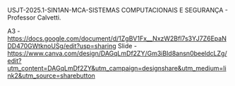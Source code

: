 USJT-2025.1-SIN1AN-MCA-SISTEMAS COMPUTACIONAIS E SEGURANÇA - Professor Calvetti.


A3 - https://docs.google.com/document/d/1ZgBV1Fx__NxzW2Bfl7s3YJ7Z6EpaNDD470GWtknoUSg/edit?usp=sharing
Slide - https://www.canva.com/design/DAGqLmDf2ZY/Gm3iBId8ansn0beeldcLZg/edit?utm_content=DAGqLmDf2ZY&utm_campaign=designshare&utm_medium=link2&utm_source=sharebutton
